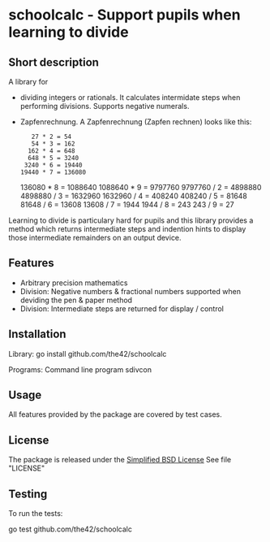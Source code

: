 schoolcalc - Support pupils when learning to divide
===================================================

Short description
-----------------
A library for

* dividing integers or rationals. It calculates intermidate steps when performing divisions.
Supports negative numerals.
* Zapfenrechnung. A Zapfenrechnung (Zapfen rechnen) looks like this:

         27 * 2 = 54
         54 * 3 = 162
        162 * 4 = 648
        648 * 5 = 3240
       3240 * 6 = 19440
      19440 * 7 = 136080
     136080 * 8 = 1088640
    1088640 * 9 = 9797760
    9797760 / 2 = 4898880
    4898880 / 3 = 1632960
    1632960 / 4 = 408240
     408240 / 5 = 81648
      81648 / 6 = 13608
      13608 / 7 = 1944
       1944 / 8 = 243
        243 / 9 = 27

Learning to divide is particulary hard for pupils and this library
provides a method which returns intermediate steps and indention hints
to display those intermediate remainders on an output device.


Features
--------

* Arbitrary precision mathematics
* Division: Negative numbers & fractional numbers supported when deviding the pen & paper method
* Division: Intermediate steps are returned for display / control

Installation
------------

Library:
  go install github.com/the42/schoolcalc

Programs:
  Command line program sdivcon

Usage
-----

All features provided by the package are covered by test cases.

License
-------

The package is released under the [Simplified BSD
License](http://www.freebsd.org/copyright/freebsd-license.html) See file
"LICENSE"

Testing
-------

To run the tests:

  go test github.com/the42/schoolcalc
